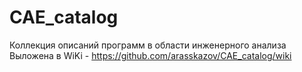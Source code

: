 # CAE_catalog
Коллекция описаний программ в области инженерного анализа
Выложена в WiKi - https://github.com/arasskazov/CAE_catalog/wiki
